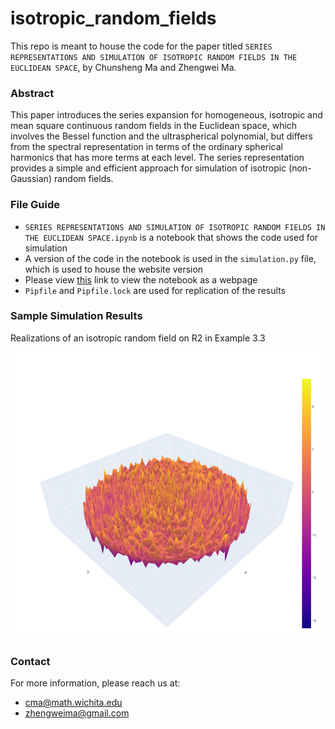# isotropic_random_fields

This repo is meant to house the code for the paper titled `SERIES REPRESENTATIONS AND SIMULATION OF ISOTROPIC RANDOM FIELDS IN THE EUCLIDEAN SPACE`, by Chunsheng Ma and Zhengwei Ma.

### Abstract

This paper introduces the series expansion for homogeneous, isotropic and mean square
continuous random fields in the Euclidean space, which involves the Bessel function and the ultraspherical
polynomial, but differs from the spectral representation in terms of the ordinary spherical harmonics
that has more terms at each level. The series representation provides a simple and efficient approach
for simulation of isotropic (non-Gaussian) random fields.

### File Guide

* `SERIES REPRESENTATIONS AND SIMULATION OF ISOTROPIC RANDOM FIELDS IN THE EUCLIDEAN SPACE.ipynb` is a notebook that shows the code used for simulation
* A version of the code in the notebook is used in the `simulation.py` file, which is used to house the website version
* Please view [this](https://nbviewer.jupyter.org/github/wmaucla/isotropic_random_fields/blob/main/SERIES%20REPRESENTATIONS%20AND%20SIMULATION%20OF%20ISOTROPIC%20RANDOM%20FIELDS%20IN%20THE%20EUCLIDEAN%20SPACE.ipynb?flush_cache=true) link to view the notebook as a webpage
* `Pipfile` and `Pipfile.lock` are used for replication of the results

### Sample Simulation Results

Realizations of an isotropic random field on R2 in Example 3.3

![](images/example_plot.png)

### Contact
For more information, please reach us at:
* cma@math.wichita.edu
* zhengweima@gmail.com